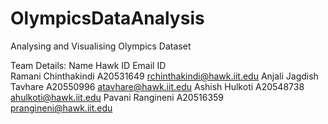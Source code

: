 # OlympicsDataAnalysis
Analysing and Visualising  Olympics Dataset

Team Details:
Name	                  Hawk ID	      Email ID\
Ramani Chinthakindi	    A20531649	    rchinthakindi@hawk.iit.edu
Anjali Jagdish Tavhare 	A20550996     atavhare@hawk.iit.edu
Ashish Hulkoti 	        A20548738     ahulkoti@hawk.iit.edu
Pavani Rangineni 	      A20516359	    prangineni@hawk.iit.edu

